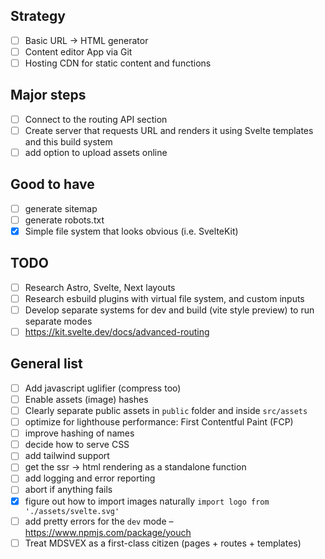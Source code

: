 ## Strategy

- [ ] Basic URL -> HTML generator
- [ ] Content editor App via Git
- [ ] Hosting CDN for static content and functions

## Major steps

- [ ] Connect to the routing API section
- [ ] Create server that requests URL and renders it using Svelte templates and this build system
- [ ] add option to upload assets online

## Good to have

- [ ] generate sitemap
- [ ] generate robots.txt
- [x] Simple file system that looks obvious (i.e. SvelteKit)

## TODO

- [ ] Research Astro, Svelte, Next layouts
- [ ] Research esbuild plugins with virtual file system, and custom inputs
- [ ] Develop separate systems for dev and build (vite style preview) to run separate modes
- [ ] https://kit.svelte.dev/docs/advanced-routing

## General list

- [ ] Add javascript uglifier (compress too)
- [ ] Enable assets (image) hashes
- [ ] Clearly separate public assets in `public` folder and inside `src/assets`
- [ ] optimize for lighthouse performance: First Contentful Paint (FCP)
- [ ] improve hashing of names
- [ ] decide how to serve CSS
- [ ] add tailwind support
- [ ] get the ssr -> html rendering as a standalone function
- [ ] add logging and error reporting
- [ ] abort if anything fails
- [x] figure out how to import images naturally `import logo from './assets/svelte.svg'`
- [ ] add pretty errors for the `dev` mode – https://www.npmjs.com/package/youch
- [ ] Treat MDSVEX as a first-class citizen (pages + routes + templates)
